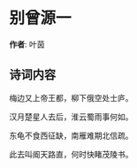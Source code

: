 # 别曾源一

**作者**: 叶茵

## 诗词内容

梅边又上帝王都，柳下俄空处士庐。

汉月楚星人去后，淮云蜀雨事何如。

东龟不食西征缺，南雁难期北信疏。

此去叫阍天路直，何时快睹茂陵书。

